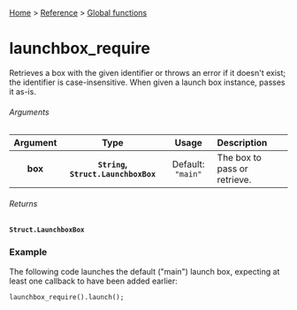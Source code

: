 [Home](/README.md) > [Reference](/Docs/Reference/Reference.md) > [Global functions](/Docs/Reference/Functions/TOC.md)

# launchbox_require

Retrieves a box with the given identifier or throws an error if it doesn't exist; the identifier is case-insensitive. When given a launch box instance, passes it as-is.

###### Arguments

| Argument | Type | Usage | Description |
|:---:|:---:|:---:|:---|
| **box** | **`String`, `Struct.LaunchboxBox`** | Default: `"main"` | The box to pass or retrieve. |

###### Returns
**`Struct.LaunchboxBox`**

### Example

The following code launches the default ("main") launch box, expecting at least one callback to have been added earlier:

```gml
launchbox_require().launch();
```
